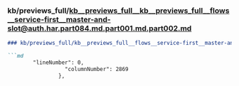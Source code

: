 ### kb/previews_full/kb__previews_full__kb__previews_full__flows__service-first__master-and-slot@auth.har.part084.md.part001.md.part002.md

```md
### kb/previews_full/kb__previews_full__flows__service-first__master-and-slot@auth.har.part084.md.part001.md (part 002)

```md
        "lineNumber": 0,
                  "columnNumber": 2869
                },
              
```

```

```
